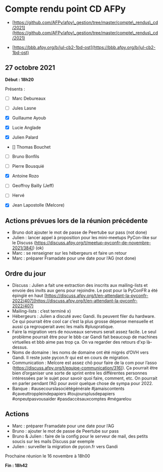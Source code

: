 
# Compte rendu point CD AFPy



- [https://github.com/AFPy/afpy\_gestion/tree/master/compte\_rendus\_cd/2021](https://github.com/AFPy/afpy\_gestion/tree/master/compte\_rendus\_cd/2021)

- [https://bbb.afpy.org/b/jul-cb2-1bd-ost](https://bbb.afpy.org/b/jul-cb2-1bd-ost)





## 27 octobre 2021





**Début : 18h20**



Présents :



- [ ] Marc Debureaux

- [ ] Jules Lasne

- [x] Guillaume Ayoub

- [x] Lucie Anglade

- [x] Julien Palard

- [] Thomas Bouchet

- [ ] Bruno Bonfils

- [ ] Pierre Bousquié

- [x] Antoine Rozo

- [ ] Geoffroy Bailly (Jeff)

- [ ] Hervé

- [x] Jean Lapostolle (Melcore)





## Actions prévues lors de la réunion précédente



   * Bruno doit ajouter le mot de passe de Peertube sur pass (not done)
   * Julien : lancer appel à proposition pour les mini-meetups PyCon-like sur le Discuss ([https://discuss.afpy.org/t/meetup-pyconfr-de-novembre-2021/384)](https://discuss.afpy.org/t/meetup-pyconfr-de-novembre-2021/384)) (ok)
   * Marc : se renseigner sur les hébergeurs et faire un retour
   * Marc : préparer Framadate pour une date pour l’AG (not done)






## Ordre du jour

   * Discuss : Julien a fait une extraction des inscrits aux mailing-lists et envoie des invits aux gens pour rejoindre. Le post pour la PyConFR a été épinglé en haut [https://discuss.afpy.org/t/en-attendant-la-pyconfr-2022/407](https://discuss.afpy.org/t/en-attendant-la-pyconfr-2022/407)
   * Mailing-lists : c’est terminé x)
   * Hébergeurs : Julien a discuté avec Gandi. Ils peuvent filer du hardware. Ce qui pourrait être cool car c’est la plus grosse dépense mensuelle et aussi ça regrouperait avec les mails #pluspratique.
   * Faire la migration vers de nouveaux serveurs serait assez facile. Le seul problème pourrait être pour le bbb car Gandi fait beaucoup de machines virtuelles et bbb aime pas trop ça. On va regarder des retours d’xp là-dessus.
   * Noms de domaine : les noms de domaine ont été migrés d’OVH vers Gandi. Il reste juste pycon.fr qui est en cours de migration.
   * Communication : Melcore est assez chô pour faire de la com pour l’asso ([https://discuss.afpy.org/t/equipe-communication/316)](https://discuss.afpy.org/t/equipe-communication/316)). Ça pourrait être bien d’organiser une sorte de sprint entre les différentes personnes intéressées par le sujet pour savoir quoi faire, comment, etc. On pourrait en parler pendant l’AG pour avoir quelque chose de sympa pour 2022.
   * Banque : #ausecourslasociétégénérale #jamaiscontents #çaveuttroppleindepapiers #toujoursplusdepapiers #onpeutpasvousaider #pasdaccèsauxcomptes #mégarelou


## Actions

   * Marc : préparer Framadate pour une date pour l’AG
   * Bruno : ajouter le mot de passe de Peertube sur pass
   * Bruno \& Julien : faire de la config pour le serveur de mail, des petits soucis sur les mails Discuss par exemple
   * Julien : surveiller la migration de pycon.fr vers Gandi




Prochaine réunion le 16 novembre à 18h00



**Fin : 18h42**

